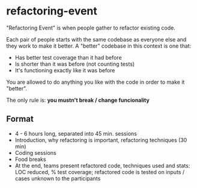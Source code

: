 refactoring-event
=================

"Refactoring Event" is when people gather to refactor existing code.

Each pair of people starts with the same codebase as everyone else and they work to make it better. A "better" codebase in this context is one that:

* Has better test coverage than it had before
* Is shorter than it was before (not counting tests)
* It's functioning exactly like it was before

You are allowed to do anything you like with the code in order to make it "better".

The only rule is: **you mustn't break / change funcionality**

## Format

* 4 - 6 hours long, separated into 45 min. sessions
* Introduction, why refactoring is important, refactoring techniques (30 min)
* Coding sessions
* Food breaks
* At the end, teams present refactored code, techniques used and stats: LOC reduced, % test coverage; refactored code is tested on inputs / cases unknown to the participants
